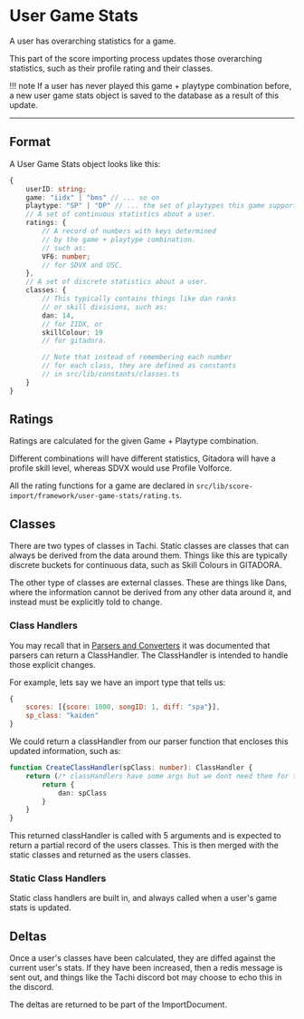 # User Game Stats

A user has overarching statistics for a game.

This part of the score importing process updates those
overarching statistics, such as their profile rating
and their classes.

!!! note
	If a user has never played this game + playtype
	combination before, a new user game stats
	object is saved to the database as a result
	of this update.

*****

## Format

A User Game Stats object looks like this:
```ts
{
	userID: string;
	game: "iidx" | "bms" // ... so on
	playtype: "SP" | "DP" // ... the set of playtypes this game supports.
	// A set of continuous statistics about a user.
	ratings: {
		// A record of numbers with keys determined
		// by the game + playtype combination.
		// such as:
		VF6: number;
		// for SDVX and USC.
	},
	// A set of discrete statistics about a user.
	classes: {
		// This typically contains things like dan ranks
		// or skill divisions, such as:
		dan: 14,
		// for IIDX, or
		skillColour: 19
		// for gitadora.

		// Note that instead of remembering each number
		// for each class, they are defined as constants
		// in src/lib/constants/classes.ts
	}
}
```

## Ratings

Ratings are calculated for the given Game + Playtype combination.

Different combinations will have different statistics,
Gitadora will have a profile skill level, whereas SDVX
would use Profile Volforce.

All the rating functions for a game are declared
in `src/lib/score-import/framework/user-game-stats/rating.ts`.

## Classes

There are two types of classes in Tachi. Static classes
are classes that can always be derived from the data around
them. Things like this are typically discrete buckets
for continuous data, such as Skill Colours in GITADORA.

The other type of classes are external classes. These
are things like Dans, where the information cannot be
derived from any other data around it, and instead must
be explicitly told to change.

### Class Handlers

You may recall that in [Parsers and Converters](./parse-conv.md) it was documented that parsers can return a
ClassHandler. The ClassHandler is intended to handle those
explicit changes.

For example, lets say we have an import type that tells us:
```js
{
	scores: [{score: 1000, songID: 1, diff: "spa"}],
	sp_class: "kaiden"
}
```

We could return a classHandler from our parser function
that encloses this updated information, such as:
```ts
function CreateClassHandler(spClass: number): ClassHandler {
	return (/* classHandlers have some args but we dont need them for this example */) => {
		return {
			dan: spClass
		}
	}
}
```

This returned classHandler is called with 5 arguments
and is expected to return a partial record of the users
classes. This is then merged with the static classes
and returned as the users classes.

### Static Class Handlers

Static class handlers are built in, and always called
when a user's game stats is updated.

## Deltas

Once a user's classes have been calculated, they are diffed
against the current user's stats. If they have been
increased, then a redis message is sent out, and things
like the Tachi discord bot may choose to echo this
in the discord.

The deltas are returned to be part of the ImportDocument.
